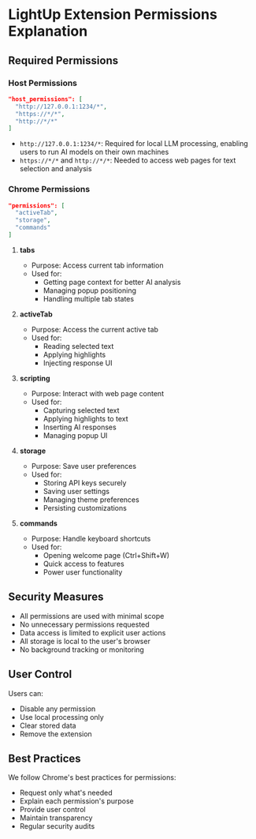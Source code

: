 # LightUp Extension Permissions Explanation

## Required Permissions

### Host Permissions
```json
"host_permissions": [
  "http://127.0.0.1:1234/*",
  "https://*/*",
  "http://*/*"
]
```
- `http://127.0.0.1:1234/*`: Required for local LLM processing, enabling users to run AI models on their own machines
- `https://*/*` and `http://*/*`: Needed to access web pages for text selection and analysis

### Chrome Permissions
```json
"permissions": [
  "activeTab",
  "storage",
  "commands"
]
```

1. **tabs**
   - Purpose: Access current tab information
   - Used for: 
     - Getting page context for better AI analysis
     - Managing popup positioning
     - Handling multiple tab states

2. **activeTab**
   - Purpose: Access the current active tab
   - Used for:
     - Reading selected text
     - Applying highlights
     - Injecting response UI

3. **scripting**
   - Purpose: Interact with web page content
   - Used for:
     - Capturing selected text
     - Applying highlights to text
     - Inserting AI responses
     - Managing popup UI

4. **storage**
   - Purpose: Save user preferences
   - Used for:
     - Storing API keys securely
     - Saving user settings
     - Managing theme preferences
     - Persisting customizations

5. **commands**
   - Purpose: Handle keyboard shortcuts
   - Used for:
     - Opening welcome page (Ctrl+Shift+W)
     - Quick access to features
     - Power user functionality

## Security Measures

- All permissions are used with minimal scope
- No unnecessary permissions requested
- Data access is limited to explicit user actions
- All storage is local to the user's browser
- No background tracking or monitoring

## User Control

Users can:
- Disable any permission
- Use local processing only
- Clear stored data
- Remove the extension

## Best Practices

We follow Chrome's best practices for permissions:
- Request only what's needed
- Explain each permission's purpose
- Provide user control
- Maintain transparency
- Regular security audits 